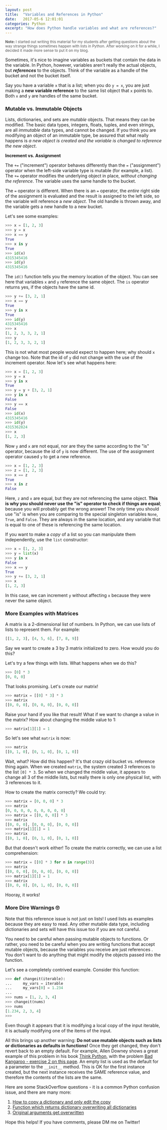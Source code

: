 ```yaml
---
layout: post
title:  "Variables and References in Python"
date:   2017-05-6 12:01:01
categories: Python
excerpt: "How does Python handle variables and what are references?"
---
```

<small><span style="color: #555;"><strong>Note: </strong>I started out writing this material for my students after getting questions about the way strange things sometimes happen with lists in Python. After working on it for a while, I decided it made more sense to put it on my blog.</span></small>

Sometimes, it's nice to imagine variables as buckets that contain the data in the variable.  In Python, however, variables aren't really the actual objects, but ***references*** to the objects. Think of the variable as a handle of the bucket and not the bucket itself.

Say you have a variable `x` that is a list; when you do `y = x`, you are just making a **new variable reference** to the same list object that `x` points to. Both `x` and `y` are handles of the same bucket.

### Mutable vs. Immutable Objects ###

Lists, dictionaries, and sets are *mutable* objects. That means they can be modified. The basic data types, integers, floats, tuples, and even strings, are all *immutable* data types, and cannot be changed. If you think you are modifying an object of an immutable type, be assured that what really happens is *a new object is created and the variable is changed to reference the new object*.

**Increment vs. Assignment**

The `+=` ("increment") operator behaves differently than the `=` ("assignment") operator when the left-side variable type is mutable (for example, a list). The `+=` operator modifies the underlying object in place, *without changing the reference*. The variable uses the same handle to the bucket.

The `=` operator is different. When there is an `=` operator, the *entire* right side of the assignment is evaluated and the result is assigned to the left side, so the variable will reference a *new object*. The old handle is thrown away, and the variable gets a new handle to a new bucket.

Let's see some examples:

```python
>>> x = [1, 2, 3]
>>> y = x
>>> x == y
True
>>> x is y
True
>>> id(x)
4315345416
>>> id(y)
4315345416
```

The `id()` function tells you the memory location of the object. You can see here that variables `x` and `y` reference the same object. The `is` operator returns yes, if the objects have the same id.

```python
>>> y += [3, 2, 1]
>>> x == y
True
>>> y is x
True
>>> id(y)
4315345416
>>> x
[1, 2, 3, 3, 2, 1]
>>> y
[1, 2, 3, 3, 2, 1]
```

This is not what most people would expect to happen here; why should `x` change too. Note that the id of `y` did not change with the use of the increment operator. Now let's see what happens here:

 ```python
>>> x = [1, 2, 3]
>>> y = x
>>> y is x
True
>>> y = y + [3, 2, 1]
>>> y is x
False
>>> y == x
False
>>> id(x)
4315345416
>>> id(y)
4315362824
>>> x
[1, 2, 3]
```

Now `y` and `x` are not equal, nor are they the same according to the "is" operator, because the id of `y` is now different. The use of the assignment operator caused `y` to get a new reference.

```python
>>> x = [1, 2, 3]
>>> z = [1, 2, 3]
>>> x == z
True
>>> x is z
False
```

Here, `z` and `x` are equal, but they are not referencing the same object. **This is why you should never use the "is" operator to check if things are equal**; because you will probably get the wrong answer! The only time you should use "is" is when you are comparing to the special singleton variables `None`, `True`, and `False`. They are always in the same location, and any variable that is equal to one of these is referencing the same location.

If you want to make a *copy* of a list so you can manipulate them independently, use the `list` constructor:

```python
>>> x = [1, 2, 3]
>>> y = list(x)
>>> y is x
False
>>> x == y
True
>>> y += [3, 2, 1]
>>> x
[1, 2, 3]
```

In this case, we can increment `y` without affecting `x` because they were never the same object.

### More Examples with Matrices ###

A matrix is a 2-dimensional list of numbers. In Python, we can use lists of lists to represent them. For example:

```python
[[1, 2, 3], [4, 5, 6], [7, 8, 9]]
```

Say we want to create a 3 by 3 matrix initialized to zero. How would you do this?

Let's try a few things with lists. What happens when we do this?

```python
>>> [0] * 3
[0, 0, 0]
```

That looks promising. Let's create our matrix!

```python
>>> matrix = [[0] * 3] * 3
>>> matrix
[[0, 0, 0], [0, 0, 0], [0, 0, 0]]
```

Raise your hand if you like that result! What if we want to change a value in the matrix? How about changing the middle value to 1:

```python
>>> matrix[1][1] = 1
```

So let's see what `matrix` is now:

```python
>>> matrix
[[0, 1, 0], [0, 1, 0], [0, 1, 0]]
```

Wait, what? How did this happen? It's that crazy old bucket vs. reference thing again. When we created `matrix`, the system created 3 references to the list `[0] * 3`. So when we changed the middle value, it appears to change all 3 of the middle lists, but really there is only one physical list, with 3 references to it.

How to create the matrix correctly? We could try:

```python
>>> matrix = [0, 0, 0] * 3
>>> matrix
[0, 0, 0, 0, 0, 0, 0, 0, 0]
>>> matrix = [[0, 0, 0]] * 3
>>> matrix
[[0, 0, 0], [0, 0, 0], [0, 0, 0]]
>>> matrix[1][1] = 1
>>> matrix
[[0, 1, 0], [0, 1, 0], [0, 1, 0]]
```

But that doesn't work either! To create the matrix correctly, we can use a list comprehension:

```python
>>> matrix = [[0] * 3 for n in range(3)]
>>> matrix
[[0, 0, 0], [0, 0, 0], [0, 0, 0]]
>>> matrix[1][1] = 1
>>> matrix
[[0, 0, 0], [0, 1, 0], [0, 0, 0]]
```

Hooray, it works!

### More Dire Warnings 🙄 ###

Note that this reference issue is not just on lists! I used lists as examples because they are easy to read. Any other mutable data type, including dictionaries and sets will have this issue too if you are not careful.

You need to be careful when passing mutable objects to functions. Or rather, you need to be careful when you are writing functions that accept mutable objects, because the variables you receive are just references . You don't want to do anything that might modify the objects passed into the function.

Let's see a completely contrived example. Consider this function:

```python
>>> def changeit(iterable):
...     my_vars = iterable
...     my_vars[0] = 1.234
...
>>> nums = [1, 2, 3, 4]
>>> changeit(nums)
>>> nums
[1.234, 2, 3, 4]
>>>
```

Even though it appears that it is modifying a local copy of the input iterable, it is actually modifying one of the items of the input.

All this brings up another warning: **Do not use mutable objects such as lists or dictionaries as defaults in functions!** Once they get changed, they don't revert back to an empty default. For example, Allen Downey shows a great example of this problem in his book [Think Python][thinkpython], with the problem [Bad Kangaroo - exercise 2 on this page][badkangaroo]. An empty list is used as the default for a parameter to the `__init__` method. This is OK for the first instance created, but the next instance receives the SAME reference value, and therefore the contents of the lists are the same.

Here are some StackOverflow questions - it is a common Python confusion issue, and there are many more:

1. [How to copy a dictionary and only edit the copy][so1]
1. [Function which returns dictionary overwriting all dictionaries][so2]
1. [Original arguments get overwritten][so3]

Hope this helps! If you have comments, please DM me on Twitter!

[thinkpython]: https://www.amazon.com/gp/product/1491939362/ref=as_li_qf_sp_asin_il_tl?ie=UTF8&camp=1789&creative=9325&creativeASIN=1491939362&linkCode=as2&tag=greenteapre01-20&linkId=QGWNVBOEV6JIMH4Y
[badkangaroo]: http://greenteapress.com/thinkpython2/html/thinkpython2018.html#sec208
[atom]: https://atom.io/
[so1]: http://stackoverflow.com/questions/2465921/how-to-copy-a-dictionary-and-only-edit-the-copy
[so2]: http://stackoverflow.com/questions/43564986/function-which-returns-dictionary-overwriting-all-dictionaries/
[so3]: http://stackoverflow.com/questions/20550473/original-arguements-get-overwritten
